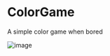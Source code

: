 # ColorGame
A simple color game when bored

![image](https://user-images.githubusercontent.com/66825034/201493317-4ea503e9-0d9a-4863-8320-9ff156ce4a24.png)
